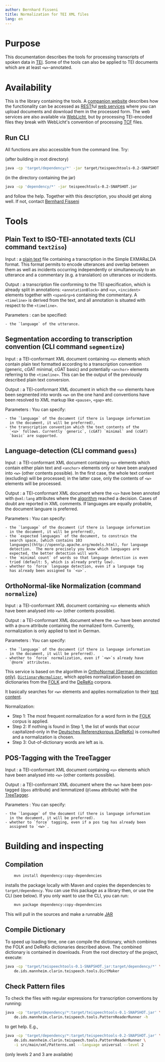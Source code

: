 ```yaml
---
author: Bernhard Fisseni
title: Normalization for TEI XML files
lang: en
---
```


# Purpose

This documentation describes the tools for processing transcripts of
spoken data in
[TEI](http://www.tei-c.org/release/doc/tei-p5-doc/en/html/TS.html).
Some of the tools can also be applied to TEI documents which are at
least `<w>`-annotated.


# Availability

This is the library containing the tools. A [companion
website](https://clarin.ids-mannheim.de/webstuhl) describes how the
functionality can be accessed as
[REST](https://en.wikipedia.org/wiki/Representational_state_transfer)ful
[web services](https://en.wikipedia.org/wiki/Web_service) where you
can upload documents and download them in the processed form.  The web
services are also available via
[WebLicht](https://weblicht.sfs.uni-tuebingen.de/), but by processing
TEI-encoded files they break with WebLicht's convention of processing
[TCF](https://weblicht.sfs.uni-tuebingen.de/weblichtwiki/index.php/The_TCF_Format)
files.


## Run CLI

All functions are also accessible from the command line.  Try:

(after building in root directory)

```sh
java -cp 'target/dependency/*' -jar target/teispeechtools-0.2-SNAPSHOT.jar
```

(in the directory containing the jar)

```sh
java -cp 'dependency/*' -jar teispeechtools-0.2-SNAPSHOT.jar
```

and follow the help. Together with this description, you should get
along well.  If not, contact [Bernhard
Fisseni](mailto:fisseni@ids-mannheim.de?subect=TEI+Transcription+tools)


# Tools

## Plain Text to ISO-TEI-annotated texts (CLI command `text2iso`)

Input
: a [plain text](https://en.wikipedia.org/wiki/Plain_text) file
  containing a transcription in the Simple EXMARaLDA format. This
  format permits to encode utterances and overlap between them as well
  as incidents occurring independently or simultaneously to an
  utterance and a commentary (e.g. a translation) on utterances or
  incidents.

Output
: a transcription file conforming to the TEI specification, which is
  already split in annotations: `<annotationBlock>` and `<u>`,
  `<incident>` elements together with `<spanGrp>`s containing the
  commentary. A `<timeline>` is derived from the text, and all
  annotation is situated with respect to the `<timeline>`.

Parameters
: can be specified:

    - the `language` of the utterance.


## Segmentation according to transcription convention (CLI command `segmentize`)

Input
: a TEI-conformant XML document containing `<u>` elements which
  contain plain text formatted according to a transcription convention
  (generic, cGAT minimal, cGAT basic) and potentially `<anchor>`
  elements referring to the `<timeline>`.  This can be the output of
  the previously described plain text conversion.

Output
: a TEI-conformant XML document in which the `<u>` elements have been
  segmented into words `<w>` on the one hand and conventions have been
  resolved to XML markup like `<pause>`, `<gap>` etc.

Parameters
: You can specify:

    - the `language` of the document (if there is language information
      in the document, it will be preferred),
    - the transcription convention which the text contents of the
      `<u>` follows. Currently `generic`, (cGAT) `minimal` and (cGAT)
      `basic` are supported.


## Language-detection (CLI command `guess`)

Input
: a TEI-conformant XML document containing `<u>` elements which
  contain either plain text and `<anchor>` elements only or have been
  analysed into `<w>` (other contents possible).  In the first case,
  the whole text content (excluding) will be processed; in the latter
  case, only the contents of `<w>` elements will be processed.

Output
: a TEI-conformant XML document where the `<u>` have been annoted with
  `@xml:lang` attributes where the [algorithm](https://opennlp.apache.org/docs/1.9.0/manual/opennlp.html#tools.langdetect) reached a decision. Cases
  of doubt are reported in XML comments.  If languages are equally
  probable, the document languare is preferred.

Parameters
: You can specify:

    - the `language` of the document (if there is language information
      in the document, it will be preferred),
    - the `expected languages` of the document, to constrain the
      search space, [which contains 103
      languages](http://opennlp.apache.org/models.html), for language
      detection.  The more precisely you know which languages are
      expected, the better detection will work.
    - the `minimal count` of words so that language detection is even
      tried (default: 5, which is already pretty low).
    - whether to `force` language detection, even if a language tag
      has already been assigned to `<u>`.

## OrthoNormal-like Normalization (command `normalize`)

Input
: a TEI-conformant XML document containing `<u>` elements which have
  been analysed into `<w>` (other contents possible).

Output
: a TEI-conformant XML document where the `<w>` have been annoted with
  a `@norm` attribute containing the normalized form.  Currently,
  normalization is only applied to text in German.

Parameters
: You can specify:

    - the `language` of the document (if there is language information
      in the document, it will be preferred).
    - whether to `force` normalization, even if `<w>`s already have
      `@norm` attributes.


This service is based on the algorithm in [OrthoNormal (German
description
only)](http://exmaralda.org/de/orthonormal-de/). [`DictionaryNormalizer`](target/apidocs/de/ids/mannheim/clarin/teispeech/tools/class-use/DictionaryNormalizer.html),
which applies normalization based on dictionaries from the
[FOLK](http://agd.ids-mannheim.de/folk.shtml) and the
[DeReKo](http://www1.ids-mannheim.de/kl/projekte/korpora.html)
corpora.

It basically searches for `<w>` elements and applies normalization to
their [text
content](https://www.w3schools.com/xml/prop_element_textcontent.asp).


Normalization:

- Step 1: The most frequent normalization for a word form in the
  [FOLK](http://agd.ids-mannheim.de/folk.shtml) corpus is applied.
- Step 2: If nothing is found in Step 1, the list of words that occur
  capitalized-only in the [Deutsches Referenzkorpus
  (DeReKo)](http://www1.ids-mannheim.de/kl/projekte/korpora.html)
  is consulted and a normalization is chosen.
- Step 3: Out-of-dictionary words are left as is.


## POS-Tagging with the TreeTagger

Input
: a TEI-conformant XML document containing `<u>` elements which have
  been analysed into `<w>` (other contents possible).

Output
: a TEI-conformant XML document where the `<w>` have been pos-tagged
  (`@pos` attribute) and lemmatized (`@lemma` attribute) with the
  [TreeTagger](http://www.cis.uni-muenchen.de/~schmid/tools/TreeTagger/).

Parameters
: You can specify:

    - the `language` of the document (if there is language information
      in the document, it will be preferred).
    - whether to `force` tagging, even if a pos tag has already been
      assigned to `<w>`.


# Building and inspecting

## Compilation

```sh
    mvn install dependency:copy-dependencies
```

installs the package locally with Maven and copies the dependencies to
`target/dependency`.  You can use this package as a library then, or
use the CLI (see below).  If you only want to use the CLI, you can run:

```sh
    mvn package dependency:copy-dependencies
```

This will pull in the sources and make a runnable [JAR](https://en.wikipedia.org/wiki/JAR_%28file_format%29)



## Compile Dictionary

To speed up loading time, one can compile the dictionary, which
combines the FOLK and DeReKo dictionaries described above.  The
combined dictionary is contained in downloads.  From the root
directory of the project, execute:

```sh
java -cp 'target/teispeechtools-0.1-SNAPSHOT.jar:target/dependency/*' \
    de.ids.mannheim.clarin.teispeech.tools.DictMaker
```


## Check Pattern files

To check the files with regular expressions for transcription
conventions by running:

```sh
java -cp 'target/dependency/*:target/teispeechtools-0.1-SNAPSHOT.jar' \
    de.ids.mannheim.clarin.teispeech.tools.PatternReaderRunner -h
```

to get help. E.g.,

```sh
java -cp 'target/dependency/*:target/teispeechtools-0.2-SNAPSHOT.jar' \
    de.ids.mannheim.clarin.teispeech.tools.PatternReaderRunner \
    -i src/main/xml/Patterns.xml --language universal --level 2
```

(only levels 2 and 3 are available)
